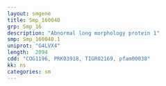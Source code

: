 ```yaml
---
layout: smgene
title: Smp_160040
grp: Smp_16
description: "Abnormal long morphology protein 1"
smp: Smp_160040.1
uniprot: "G4LVX4"
length:  2094
cdd: "COG1196, PRK03918, TIGR02169, pfam00038"
kk: ns
categories: sm
---
```

